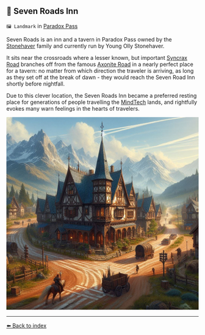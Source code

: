 ## 🍺 Seven Roads Inn

`🖼️ Landmark` in [Paradox Pass](../refs/paradox_pass.md)

Seven Roads is an inn and a tavern in Paradox Pass owned by the [Stonehaver](../refs/stonehavers) family and currently run by Young Olly Stonehaver.

It sits near the crossroads where a lesser known, but important [Syncrax Road](../refs/syncrax_road.md) branches off from the famous [Axonite Road](../refs/axonite_road.md) in a nearly perfect place for a tavern: no matter from which direction the traveler is arriving, as long as they set off at the break of dawn - they would reach the Seven Road Inn shortly before nightfall.

Due to this clever location, the Seven Roads Inn became a preferred resting place for generations of people travelling the [MindTech](../refs/mindtech_institute.md) lands, and rightfully evokes many warn feelings in the hearts of travelers.

![Seven Roads Inn](../i/seven_roads_inn.png)

----------
[⬅️ Back to index](../r/#1780_s)